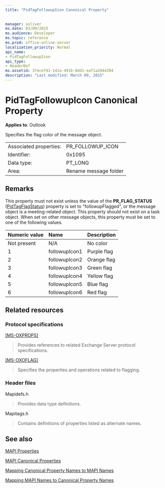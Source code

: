```yaml
---
title: "PidTagFollowupIcon Canonical Property"
 
 
manager: soliver
ms.date: 03/09/2015
ms.audience: Developer
ms.topic: reference
ms.prod: office-online-server
localization_priority: Normal
api_name:
- PidTagFollowupIcon
api_type:
- HeaderDef
ms.assetid: 374cef41-141a-491b-8dd1-eaf1a2044204
description: "Last modified: March 09, 2015"
---
```


# PidTagFollowupIcon Canonical Property

  
  
**Applies to**: Outlook 
  
Specifies the flag color of the message object.
  
|||
|:-----|:-----|
|Associated properties:  <br/> |PR_FOLLOWUP_ICON  <br/> |
|Identifier:  <br/> |0x1095  <br/> |
|Data type:  <br/> |PT_LONG  <br/> |
|Area:  <br/> |Rename message folder  <br/> |
   
## Remarks

This property must not exist unless the value of the **PR_FLAG_STATUS** ([PidTagFlagStatus](pidtagflagstatus-canonical-property.md)) property is set to "followupFlagged", or the message object is a meeting-related object. This property should not exist on a task object. When set on other message objects, this property must be set to one of the following values.
  
|**Numeric value**|**Name**|**Description**|
|:-----|:-----|:-----|
|Not present  <br/> |N/A  <br/> |No color  <br/> |
|1  <br/> |followupIcon1  <br/> |Purple flag  <br/> |
|2  <br/> |followupIcon2  <br/> |Orange flag  <br/> |
|3  <br/> |followupIcon3  <br/> |Green flag  <br/> |
|4  <br/> |followupIcon4  <br/> |Yellow flag  <br/> |
|5  <br/> |followupIcon5  <br/> |Blue flag  <br/> |
|6  <br/> |followupIcon6  <br/> |Red flag  <br/> |
   
## Related resources

### Protocol specifications

[[MS-OXPROPS]](http://msdn.microsoft.com/library/f6ab1613-aefe-447d-a49c-18217230b148%28Office.15%29.aspx)
  
> Provides references to related Exchange Server protocol specifications.
    
[[MS-OXOFLAG]](http://msdn.microsoft.com/library/f1e50be4-ed30-4c2a-b5cb-8ff3aaaf9b91%28Office.15%29.aspx)
  
> Specifies the properties and operations related to flagging.
    
### Header files

Mapidefs.h
  
> Provides data type definitions.
    
Mapitags.h
  
> Contains definitions of properties listed as alternate names.
    
## See also



[MAPI Properties](mapi-properties.md)
  
[MAPI Canonical Properties](mapi-canonical-properties.md)
  
[Mapping Canonical Property Names to MAPI Names](mapping-canonical-property-names-to-mapi-names.md)
  
[Mapping MAPI Names to Canonical Property Names](mapping-mapi-names-to-canonical-property-names.md)

